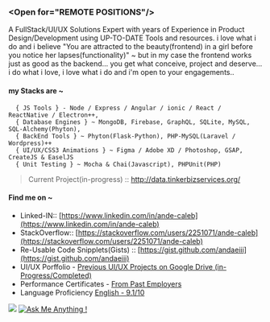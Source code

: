### \<Open for="REMOTE POSITIONS"\/\>

A FullStack/UI/UX Solutions Expert with years of Experience in Product Design/Development using UP-TO-DATE Tools and resources. i love what i do and i believe "You are attracted to the beauty(frontend) in a girl before you notice her lapses(functionality)" ~ but in my case the frontend works just as good as the backend... you get what conceive, project and deserve... i do what i love, i love what i do and i'm open to your engagements..


#### my Stacks are ~ 
```
  { JS Tools } - Node / Express / Angular / ionic / React / ReactNative / Electron++,
  { Database Engines } ~ MongoDB, Firebase, GraphQL, SQLite, MySQL, SQL-Alchemy(Phyton), 
  { BackEnd Tools } ~ Phyton(Flask-Python), PHP-MySQL(Laravel / Wordpress)++ 
  { UI/UX/CSS3 Animations } ~ Figma / Adobe XD / Photoshop, GSAP, CreateJS & EaselJS
  { Unit Testing } ~ Mocha & Chai(Javascript), PHPUnit(PHP)
```

> Current Project(in-progress) :: http://data.tinkerbizservices.org/  

#### Find me on ~ 
 - Linked-IN:: [https://www.linkedin.com/in/ande-caleb](https://www.linkedin.com/in/ande-caleb) 
 - StackOverflow:: [https://stackoverflow.com/users/2251071/ande-caleb](https://stackoverflow.com/users/2251071/ande-caleb) 
 - Re-Usable Code Snipplets(Gists) :: [https://gist.github.com/andaeiii](https://gist.github.com/andaeiii) 
 - UI/UX Porffolio - [Previous UI/UX Projects on Google Drive (in-Progress/Completed)](https://drive.google.com/drive/folders/0B8zXLNwB_JDYQ0NrN0ViSE1tWmM?usp=sharing)
 - Performance Certificates - [From Past Employers](https://drive.google.com/drive/folders/1FljEYdM190fNG38Vu4pTR7fdHe0a_bXa)
 - Language Proficiency [English - 9.1/10](https://media-exp1.licdn.com/dms/image/C4D22AQHhiQSLHcLxHA/feedshare-shrink_1280/0/1619075336109?e=1622073600&v=beta&t=VyPXpySOow3D6YfpwZPAynxGfq-eBlBzVVfdUgPy3gw)
 

![](https://komarev.com/ghpvc/?username=andaeiii&style=flat-square&color=000000&label=Profile.Views&nbsp;) [![Ask Me Anything !](https://img.shields.io/badge/Ask%20me-anything-1abc9c.svg)](mailto:andaeiii@gmail.com?subject=ask%20me%20anything&style=flat-square&color=000000)
